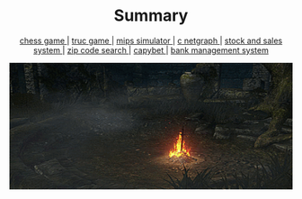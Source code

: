 # <div align="center"> Summary </div>

<p align="center"> <a href="https://github.com/vittordallacqua/mips-simulator"> chess game </a> 
| <a href="https://github.com/vittordallacqua/mips-simulator"> truc game </a>  
| <a href="https://github.com/vittordallacqua/mips-simulator"> mips simulator </a> 
| <a href="https://github.com/vittordallacqua/mips-simulator"> c netgraph </a>
| <a href="https://github.com/vittordallacqua/mips-simulator"> stock and sales system </a> 
| <a href="https://github.com/vittordallacqua/mips-simulator"> zip code search </a> 
| <a href="https://github.com/vittordallacqua/mips-simulator"> capybet </a> 
| <a href="https://github.com/vittordallacqua/mips-simulator"> bank management system </a> </p> 

<div align="center">
    <img src="https://github.com/vittordallacqua/vittordallacqua/blob/main/ds01-bonfire.gif" width=820 height=225/>
</div>


